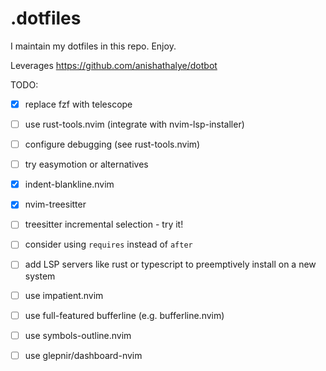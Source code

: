 # .dotfiles

I maintain my dotfiles in this repo. Enjoy.

Leverages https://github.com/anishathalye/dotbot

TODO:
- [x] replace fzf with telescope
- [ ] use rust-tools.nvim (integrate with nvim-lsp-installer)
- [ ] configure debugging (see rust-tools.nvim)
- [ ] try easymotion or alternatives
- [x] indent-blankline.nvim
- [x] nvim-treesitter
- [ ] treesitter incremental selection - try it!
- [ ] consider using `requires` instead of `after`
- [ ] add LSP servers like rust or typescript to preemptively install on a new system
- [ ] use impatient.nvim
- [ ] use full-featured bufferline (e.g. bufferline.nvim)
- [ ] use symbols-outline.nvim
- [ ] use glepnir/dashboard-nvim

